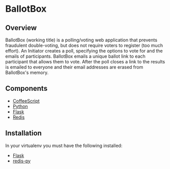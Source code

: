 BallotBox
=========

Overview
--------
BallotBox (working title) is a polling/voting web application that prevents
fraudulent double-voting, but does not require voters to register (too much
effort). An Initiator creates a poll, specifying the options to vote for
and the emails of participants. BallotBox emails a unique ballot link to
each participant that allows them to vote. After the poll closes a link to
the results is emailed to everyone and their email addresses are erased from
BallotBox's memory.

Components
----------
* [CoffeeScript](http://coffeescript.org/)
* [Python](http://www.python.org/)
* [Flask](http://flask.pocoo.org/)
* [Redis](http://redis.io/)

Installation
------------
In your virtualenv you must have the following installed:
* [Flask](http://flask.pocoo.org/docs/installation/)
* [redis-py](https://pypi.python.org/pypi/redis/)
